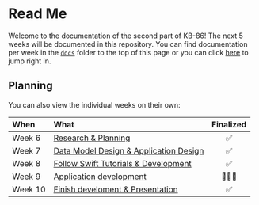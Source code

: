 # Read Me

Welcome to the documentation of the second part of KB-86! The next 5 weeks will be documented in this repository. You can find documentation per week in the [`docs`](https://github.com/mwdossantos/kb-86/tree/master/docs) folder to the top of this page or you can click [here](https://github.com/mwdossantos/kb-86/blob/master/docs/week-6-research-and-planning.md) to jump right in.

## Planning

You can also view the individual weeks on their own:

| When | What | Finalized |
| :--- | :--- | :---: |
| Week 6 | [Research & Planning](https://github.com/mwdossantos/kb-86/blob/master/docs/week-6-research-and-planning.md) |✅|
| Week 7 | [Data Model Design & Application Design](https://github.com/mwdossantos/kb-86/blob/master/docs/week-7-data-model-design-and-application-design.md) |✅|
| Week 8 | [Follow Swift Tutorials & Development](https://github.com/mwdossantos/kb-86/blob/master/docs/week-8-follow-swift-tutorials-and-development.md) |✅|
| Week 9 | [Application development](https://github.com/mwdossantos/kb-86/blob/master/docs/week-9-application-development.md) | 🧑🏻‍💻 |
| Week 10 | [Finish develoment & Presentation](https://github.com/mwdossantos/kb-86/blob/master/docs/week-10-finish-development-and-presentation.md) |✅|

